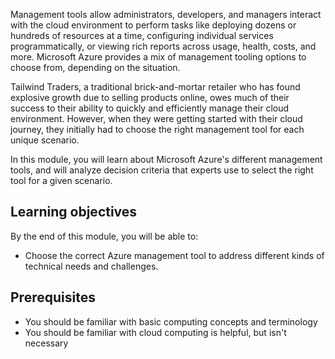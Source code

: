 Management tools allow administrators, developers, and managers interact with the cloud environment to perform tasks like deploying dozens or hundreds of resources at a time, configuring individual services programmatically, or viewing rich reports across usage, health, costs, and more.  Microsoft Azure provides a mix of management tooling options to choose from, depending on the situation.

Tailwind Traders, a traditional brick-and-mortar retailer who has found explosive growth due to selling products online, owes much of their success to their ability to quickly and efficiently manage their cloud environment.  However, when they were getting started with their cloud journey, they initially had to choose the right management tool for each unique scenario.

In this module, you will learn about Microsoft Azure's different management tools, and will analyze decision criteria that experts use to select the right tool for a given scenario.

## Learning objectives

By the end of this module, you will be able to:

- Choose the correct Azure management tool to address different kinds of technical needs and challenges.

## Prerequisites

- You should be familiar with basic computing concepts and terminology
- You should be familiar with cloud computing is helpful, but isn't necessary
